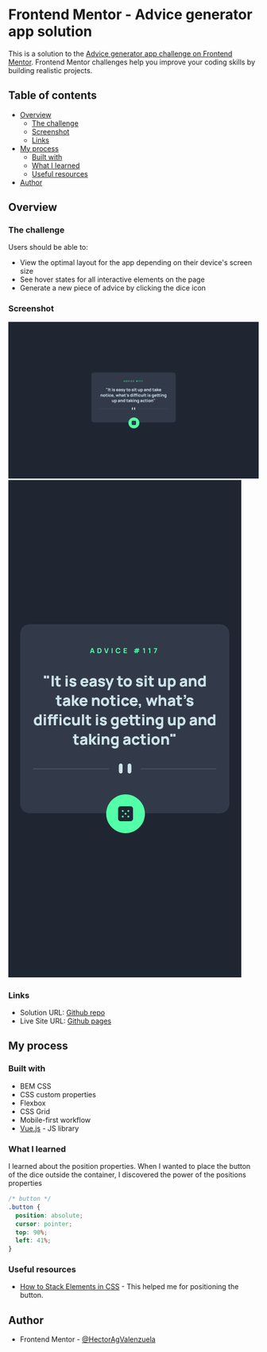 # Frontend Mentor - Advice generator app solution

This is a solution to the [Advice generator app challenge on Frontend Mentor](https://www.frontendmentor.io/challenges/advice-generator-app-QdUG-13db). Frontend Mentor challenges help you improve your coding skills by building realistic projects.

## Table of contents

- [Overview](#overview)
  - [The challenge](#the-challenge)
  - [Screenshot](#screenshot)
  - [Links](#links)
- [My process](#my-process)
  - [Built with](#built-with)
  - [What I learned](#what-i-learned)
  - [Useful resources](#useful-resources)
- [Author](#author)

## Overview

### The challenge

Users should be able to:

- View the optimal layout for the app depending on their device's screen size
- See hover states for all interactive elements on the page
- Generate a new piece of advice by clicking the dice icon

### Screenshot

![](./screenshots/ss-desktop.png)
![](./screenshots/ss-mobile.png)

### Links

- Solution URL: [Github repo](https://github.com/HectorAgValenzuela/advice-generator-app)
- Live Site URL: [Github pages](https://hectoragvalenzuela.github.io/advice-generator-app/)

## My process

### Built with

- BEM CSS
- CSS custom properties
- Flexbox
- CSS Grid
- Mobile-first workflow
- [Vue.js](https://vuejs.org/) - JS library

### What I learned

I learned about the position properties. When I wanted to place the button of the dice outside the container, I discovered the power of the positions properties

```css
/* button */
.button {
  position: absolute;
  cursor: pointer;
  top: 90%;
  left: 41%;
}
```
### Useful resources

- [How to Stack Elements in CSS](https://css-tricks.com/how-to-stack-elements-in-css/) - This helped me for positioning the button.

## Author
- Frontend Mentor - [@HectorAgValenzuela](https://www.frontendmentor.io/profile/HectorAgValenzuela)

